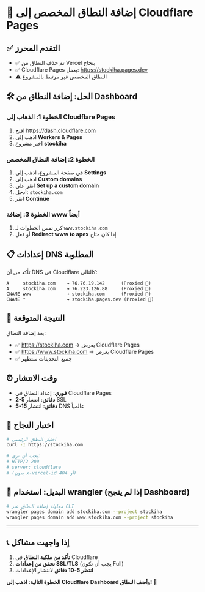# 🚀 إضافة النطاق المخصص إلى Cloudflare Pages

## ✅ التقدم المحرز
- ✅ تم حذف النطاق من Vercel بنجاح
- ✅ Cloudflare Pages يعمل: https://stockiha.pages.dev
- ⚠️ النطاق المخصص غير مرتبط بالمشروع

## 🛠️ الحل: إضافة النطاق من Dashboard

### الخطوة 1: الذهاب إلى Cloudflare Pages
1. افتح https://dash.cloudflare.com
2. اذهب إلى **Workers & Pages**
3. اختر مشروع **stockiha**

### الخطوة 2: إضافة النطاق المخصص
1. في صفحة المشروع، اذهب إلى **Settings**
2. اذهب إلى **Custom domains**
3. انقر على **Set up a custom domain**
4. أدخل: `stockiha.com`
5. انقر **Continue**

### الخطوة 3: إضافة www أيضاً
1. كرر نفس الخطوات لـ `www.stockiha.com`
2. أو فعل **Redirect www to apex** إذا كان متاح

## 📋 إعدادات DNS المطلوبة

تأكد من أن DNS في Cloudflare كالتالي:

```
A     stockiha.com    → 76.76.19.142      (Proxied 🧡)
A     stockiha.com    → 76.223.126.88     (Proxied 🧡)  
CNAME www             → stockiha.com      (Proxied 🧡)
CNAME *               → stockiha.pages.dev (Proxied 🧡)
```

## 🎯 النتيجة المتوقعة

بعد إضافة النطاق:
- ✅ https://stockiha.com → يعرض Cloudflare Pages
- ✅ https://www.stockiha.com → يعرض Cloudflare Pages
- ✅ جميع التحديثات ستظهر

## ⏰ وقت الانتشار

- **فوري**: إعداد النطاق في Cloudflare Pages
- **2-5 دقائق**: انتشار SSL
- **5-15 دقائق**: انتشار DNS عالمياً

## 🧪 اختبار النجاح

```bash
# اختبار النطاق الرئيسي
curl -I https://stockiha.com

# يجب أن ترى:
# HTTP/2 200
# server: cloudflare
# (بدون x-vercel-id أو 404)
```

## 🔄 البديل: استخدام wrangler (إذا لم ينجح Dashboard)

```bash
# محاولة إضافة النطاق عبر CLI
wrangler pages domain add stockiha.com --project stockiha
wrangler pages domain add www.stockiha.com --project stockiha
```

---

## 📞 إذا واجهت مشاكل

1. **تأكد من ملكية النطاق** في Cloudflare
2. **تحقق من إعدادات SSL/TLS** (يجب أن تكون Full)
3. **انتظر 5-10 دقائق** لانتشار الإعدادات

**الخطوة التالية: اذهب إلى Cloudflare Dashboard وأضف النطاق!** 🚀
